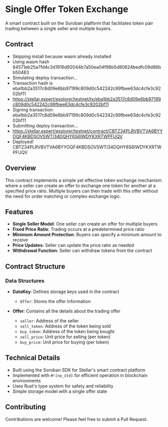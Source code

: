 # Single Offer Token Exchange

A smart contract built on the Soroban platform that facilitates token pair trading between a single seller and multiple buyers.

## Contract

- Skipping install because wasm already installed
- Using wasm hash 84571eb25a7fd4c3d1916d92044b7a50ea04f98b5d80624bedfc09d86bb50483
- Simulating deploy transaction…
- Transaction hash is eba1bb2a3517c8d09e6bb97199c809d0c542242c99fbee63dc4cfe3c9202bf11
- https://stellar.expert/explorer/testnet/tx/eba1bb2a3517c8d09e6bb97199c809d0c542242c99fbee63dc4cfe3c9202bf11
- Signing transaction: eba1bb2a3517c8d09e6bb97199c809d0c542242c99fbee63dc4cfe3c9202bf11
- Submitting deploy transaction…
- https://stellar.expert/explorer/testnet/contract/CBTZ34PLRVBVTVA6BYYOQF4KBDSOVSWTI34DQHY6S6IWDYKXRTWPFUQV
- Deployed!
CBTZ34PLRVBVTVA6BYYOQF4KBDSOVSWTI34DQHY6S6IWDYKXRTWPFUQV


## Overview

This contract implements a simple yet effective token exchange mechanism where a seller can create an offer to exchange one token for another at a specified price ratio. Multiple buyers can then trade with this offer without the need for order matching or complex exchange logic.

## Features

- **Single Seller Model**: One seller can create an offer for multiple buyers
- **Fixed Price Ratio**: Trading occurs at a predetermined price ratio
- **Minimum Amount Protection**: Buyers can specify a minimum amount to receive
- **Price Updates**: Seller can update the price ratio as needed
- **Withdrawal Function**: Seller can withdraw tokens from the contract

## Contract Structure

### Data Structures

- **DataKey**: Defines storage keys used in the contract
  - `Offer`: Stores the offer information

- **Offer**: Contains all the details about the trading offer
  - `seller`: Address of the seller
  - `sell_token`: Address of the token being sold
  - `buy_token`: Address of the token being bought
  - `sell_price`: Unit price for selling (per token)
  - `buy_price`: Unit price for buying (per token)

## Technical Details

- Built using the Soroban SDK for Stellar's smart contract platform
- Implemented with `#![no_std]` for efficient operation in blockchain environments
- Uses Rust's type system for safety and reliability
- Simple storage model with a single offer state

## Contributing

Contributions are welcome! Please feel free to submit a Pull Request.
